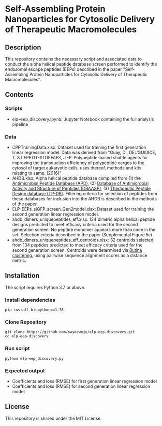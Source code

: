 # Self-Assembling Protein Nanoparticles for Cytosolic Delivery of Therapeutic Macromolecules

## Description

This repository contains the necessary script and associated data to conduct the alpha helical peptide database screen performed to identify the endosomal escape peptides (EEPs) described in the paper "Self-Assembling Protein Nanoparticles for Cytosolic Delivery of Therapeutic Macromolecules".

## Contents

### Scripts
* elp-eep_discovery.ipynb: Jupyter Notebook containing the full analysis pipeline

### Data
* CPPTrainingData.xlsx: Dataset used for training the first generation linear regression model. Data was derived from "Guay, D., DEL’GUIDICE, T. & LEPETIT-STOFFAES, J.-P. Polypeptide-based shuttle agents for improving the transduction efficiency of polypeptide cargos to the cytosol of target eukaryotic cells, uses thereof, methods and kits relating to same. (2016)"
* AHDB.xlsx: Alpha helical peptide database compiled from (1) the [Antimicrobial Peptide Database (APD)](https://aps.unmc.edu/), (2) [Database of Antimicrobial Activity and Structure of Peptides (DBAASP)](http://dbaasp.org/home), (3) [Therapeutic Peptide Design database (TP-DB)](https://www.nature.com/articles/s41467-021-27655-0). Filtering criteria for selection of peptides from these databases for inclusion into the AHDB is described in the methods of the paper.
* ELP-EEPs_siGFP_screen_Gen2model.xlsx: Dataset used for training the second generation linear regression model.
* ahdb_dimers_uniquepeptides_eff.xlsx: 134 dimeric alpha helical peptide designs predicted to meet efficacy criteria used for the second generation screen. No peptide monomer appears more than once in the set. Selection criteria described in the paper (Supplemental Figure 5c)
* ahdb_dimers_uniquepeptides_eff_centroids.xlsx: 32 centroids selected from 134 peptides predicted to meet efficacy criteria used for the second generation screen. Centroids were determined via [Butina clustering](https://www.rdkit.org/docs/source/rdkit.ML.Cluster.Butina.html), using pairwise sequence alignment scores as a distance metric.

## Installation

The script requires Python 3.7 or above.

### Install dependencies
```
pip install biopython==1.78
```

### Clone Repository
```
git clone https://github.com/sayoeweje/elp-eep-discovery.git
cd elp-eep-discovery
```

### Run script
```
python elp-eep_discovery.py
```

### Expected output
* Coefficients and loss (RMSE) for first generation linear regression model
* Coefficients and loss (RMSE) for second generation linear regression model

## License

This repository is shared under the MIT License.

